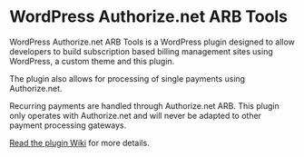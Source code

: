 WordPress Authorize.net ARB Tools
=================================

WordPress Authorize.net ARB Tools is a WordPress plugin designed to allow developers to build subscription based billing management sites using WordPress, a custom theme and this plugin.

The plugin also allows for processing of single payments using Authorize.net.

Recurring payments are handled through Authorize.net ARB. This plugin only operates with Authorize.net and will never be adapted to other payment processing gateways.

[Read the plugin Wiki](https://github.com/ryanburnette/WordPress-Authorize.net-ARB-Tools/wiki) for more details.